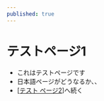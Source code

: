 ```yaml
---
published: true
---
```


# テストページ1

- これはテストページです
- 日本語ページがどうなるか、、
- [[テスト ページ2]]へ続く

[//begin]: # "Autogenerated link references for markdown compatibility"
[テスト ページ2]: <テスト ページ2> "テスト ページ2"
[//end]: # "Autogenerated link references"